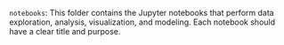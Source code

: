 `notebooks`: This folder contains the Jupyter notebooks that perform data exploration, analysis, visualization, and modeling. Each notebook should have a clear title and purpose.
